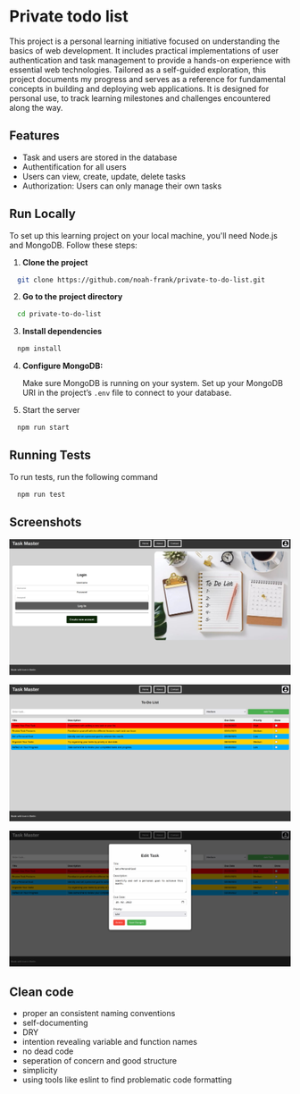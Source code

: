 # Private todo list

This project is a personal learning initiative focused on understanding the basics of web development. It includes practical implementations of user authentication and task management to provide a hands-on experience with essential web technologies. Tailored as a self-guided exploration, this project documents my progress and serves as a reference for fundamental concepts in building and deploying web applications. It is designed for personal use, to track learning milestones and challenges encountered along the way.

## Features

- Task and users are stored in the database
- Authentification for all users
- Users can view, create, update, delete tasks
- Authorization: Users can only manage their own tasks

## Run Locally

To set up this learning project on your local machine, you'll need Node.js and MongoDB. Follow these steps:

1. **Clone the project**

```bash
  git clone https://github.com/noah-frank/private-to-do-list.git
```

2. **Go to the project directory**

```bash
  cd private-to-do-list
```

3. **Install dependencies**

```bash
  npm install
```

4. **Configure MongoDB:**

   Make sure MongoDB is running on your system. Set up your MongoDB URI in the project’s `.env` file to connect to your database.

5. Start the server

```bash
  npm run start
```

## Running Tests

To run tests, run the following command

```bash
  npm run test
```

## Screenshots

![homepage](/screenshots/homepage.png)

![task](/screenshots/tasks.png)

![edit-tasks](/screenshots/edit-task.png)

## Clean code

- proper an consistent naming conventions
- self-documenting
- DRY
- intention revealing variable and function names
- no dead code
- seperation of concern and good structure
- simplicity
- using tools like eslint to find problematic code formatting
